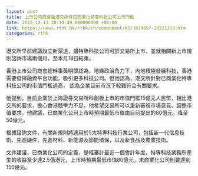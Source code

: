 ```yaml
---
layout: post
title: 上市公司商會冀港交所降已商業化特專科技公司上市門檻
date: 2022-12-13 20:10:49.000000000 +08:00
link: https://news.rthk.hk/rthk/ch/component/k2/1679657-20221213.htm
categories: rthk
---
```


港交所早前建議設立新渠道，讓特專科技公司可於交易所上市，並就相關新上市規則諮詢市場兩個月，至本月18日結束。

香港上市公司商會總幹事黃明偉認為，地緣政治角力下，內地積極發展科技，香港需要發揮融資平台功能，吸引更多科技公司。但他認為，港交所針對已商業化特專科技公司的市值門檻過高， 認為企業目前市況下較難符合有關要求。

他提到，目前企業於上海證券交易所科創板上市的市值門檻15億元人民幣，相比港交所的要求，擔心香港競爭力不足，他希望交易所可以重新審視市場意見、調整市值要求。他建議，已商業化公司上市時預期最低市值由目前提出的80億元，降至50億元。

根據諮詢文件，有關新規則將適用於5大特專科技行業公司，包括新一代信息技術、先進硬件、先進材料、新能源及節能環保，以及新食品及農業技術。

文件建議，已商業化公司的定義，是經審計最近一個會計年度，特專科技業務所產生的收益至少達2.5億港元，上市時預期最低市值80億元，未商業化公司則要達到150億元。
